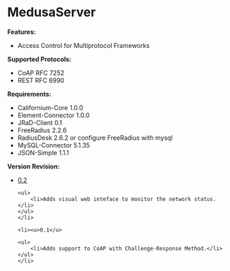 # <strong>MedusaServer</strong>

<p><strong>Features:</strong></p>

<ul>
	<li>Access Control for Multiprotocol Frameworks</li>
</ul>

<p><strong>Supported Protocols:</strong></p>

<ul>
	<li>CoAP RFC 7252</li>
	<li>REST RFC 6990</li>
</ul>

<p><strong>Requirements:</strong></p>

<ul>
	<li>Californium-Core&nbsp;1.0.0</li>
	<li>Element-Connector&nbsp;1.0.0</li>
	<li>JRaD-Client&nbsp;0.1</li>
	<li>FreeRadius 2.2.6</li>
	<li>RadiusDesk 2.6.2 or configure FreeRadius with mysql</li>
	<li>MySQL-Connector&nbsp;5.1.35</li>
	<li>JSON-Simple&nbsp;1.1.1</li>
</ul>

<p><strong>Version Revision:</strong></p>

<ul>
	<li><u>0.2</u>

	<ul>
		<li>Adds visual web inteface to monitor the network status.</li>
	</ul>
	</li>
	
	<li><u>0.1</u>

	<ul>
		<li>Adds support to CoAP with Challenge-Response Method.</li>
	</ul>
	</li>
</ul>
